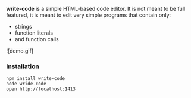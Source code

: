 **write-code** is a simple HTML-based code editor. It is not meant to be full featured, it is meant to edit very simple programs that contain only:

* strings
* function literals
* and function calls

![demo.gif]

### Installation

```
npm install write-code
node wride-code
open http://localhost:1413
```